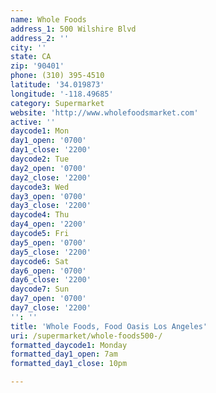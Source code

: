 ```yaml
---
name: Whole Foods
address_1: 500 Wilshire Blvd
address_2: ''
city: ''
state: CA
zip: '90401'
phone: (310) 395-4510
latitude: '34.019873'
longitude: '-118.49685'
category: Supermarket
website: 'http://www.wholefoodsmarket.com'
active: ''
daycode1: Mon
day1_open: '0700'
day1_close: '2200'
daycode2: Tue
day2_open: '0700'
day2_close: '2200'
daycode3: Wed
day3_open: '0700'
day3_close: '2200'
daycode4: Thu
day4_open: '2200'
daycode5: Fri
day5_open: '0700'
day5_close: '2200'
daycode6: Sat
day6_open: '0700'
day6_close: '2200'
daycode7: Sun
day7_open: '0700'
day7_close: '2200'
'': ''
title: 'Whole Foods, Food Oasis Los Angeles'
uri: /supermarket/whole-foods500-/
formatted_daycode1: Monday
formatted_day1_open: 7am
formatted_day1_close: 10pm

---
```

